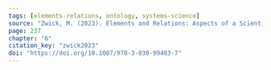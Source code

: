 ```yaml
---
tags: [elements-relations, ontology, systems-science]
source: "Zwick, M. (2023). Elements and Relations: Aspects of a Scientific Metaphysics (Vol. 35). Springer International Publishing."
page: 237
chapter: "6"
citation_key: "zwick2023"
doi: "https://doi.org/10.1007/978-3-030-99403-7"
---
```


